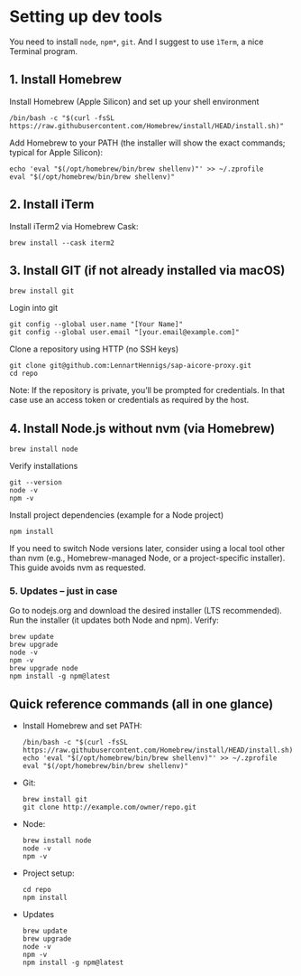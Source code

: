 # Setting up dev tools

You need to install `node`, `npm*`, `git`.
And I suggest to use `ìTerm`, a nice Terminal program.

## 1. Install Homebrew

 Install Homebrew (Apple Silicon) and set up your shell environment

```shell
/bin/bash -c "$(curl -fsSL https://raw.githubusercontent.com/Homebrew/install/HEAD/install.sh)"
```

Add Homebrew to your PATH (the installer will show the exact commands; typical for Apple Silicon):

```shell
echo 'eval "$(/opt/homebrew/bin/brew shellenv)"' >> ~/.zprofile
eval "$(/opt/homebrew/bin/brew shellenv)"
```

## 2. Install iTerm

Install iTerm2 via Homebrew Cask:

``` shell
brew install --cask iterm2
```

## 3. Install GIT (if not already installed via macOS)

```shell
brew install git
```

Login into git

```shell
git config --global user.name "[Your Name]"
git config --global user.email "[your.email@example.com]"
```

Clone a repository using HTTP (no SSH keys)

```shell
git clone git@github.com:LennartHennigs/sap-aicore-proxy.git
cd repo
```

Note: If the repository is private, you’ll be prompted for credentials. In that case use an access token or credentials as required by the host.

## 4. Install Node.js without nvm (via Homebrew)

```shell
brew install node
```

Verify installations

```shell
git --version
node -v
npm -v
```

Install project dependencies (example for a Node project)

```shell
npm install
```

If you need to switch Node versions later, consider using a local tool other than nvm (e.g., Homebrew-managed Node, or a project-specific installer). This guide avoids nvm as requested.

### 5. Updates  – just in case

Go to nodejs.org and download the desired installer (LTS recommended).
Run the installer (it updates both Node and npm).
Verify:

```shell
brew update
brew upgrade
node -v
npm -v
brew upgrade node
npm install -g npm@latest
```

## Quick reference commands (all in one glance)

- Install Homebrew and set PATH:

    ```shell
    /bin/bash -c "$(curl -fsSL https://raw.githubusercontent.com/Homebrew/install/HEAD/install.sh)"
    echo 'eval "$(/opt/homebrew/bin/brew shellenv)"' >> ~/.zprofile
    eval "$(/opt/homebrew/bin/brew shellenv)"
    ```

- Git:

    ```shell
    brew install git
    git clone http://example.com/owner/repo.git
    ```

- Node:

    ```shell
    brew install node
    node -v
    npm -v
    ```

- Project setup:

    ```shell
    cd repo
    npm install
    ```

- Updates

    ```shell
    brew update
    brew upgrade
    node -v
    npm -v
    npm install -g npm@latest
    ```
